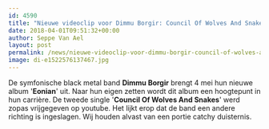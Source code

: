 ```yaml
---
id: 4590
title: "Nieuwe videoclip voor Dimmu Borgir: Council Of Wolves And Snakes"
date: 2018-04-01T09:51:32+00:00
author: Seppe Van Ael
layout: post
permalink: /news/nieuwe-videoclip-voor-dimmu-borgir-council-of-wolves-and-snakes/
image: di-e1522576137467.jpg
---
```

De symfonische black metal band **Dimmu Borgir** brengt 4 mei hun nieuwe album '**Eonian**' uit. Naar hun eigen zetten wordt dit album een hoogtepunt in hun carrière. De tweede single '**Council Of Wolves And Snakes**' werd zopas vrijgegeven op youtube. Het lijkt erop dat de band een andere richting is ingeslagen. Wij houden alvast van een portie catchy duisternis.

&nbsp;